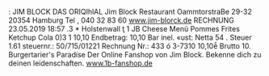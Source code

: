 : JIM BLOCK DAS ORIQIhlAL Jim Block Restaurant OammtorstraBe 29-32 20354 Hamburg Tel , 040 32 83 60 www.jim-blorck.de RECHNUNG 23.05.2019 18:57 .3 * Holstenwall ţ 1 JB Cheese Menü Pommes Frites Ketchup Cola 0)3 1 10,10 Endbetrag: 10,10 Bar inel. «ust: Netta 54 . Steuer 1.61 steuernr.: 50/715/01221 Rechnung Nr.: 433 ó 3-7310 10,10ễ Brutto 10. Burgertarier's Paradise Der Online Fanshop von Jim Block. Bekenne dich zu deinen leidenschaften. www.1b-fanshop.de